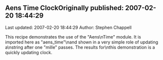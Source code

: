 ## Aens Time ClockOriginally published: 2007-02-20 18:44:29 
Last updated: 2007-02-20 18:44:29 
Author: Stephen Chappell 
 
This recipe demonstrates the use of the "Aens\nTime" module. It is imported here as "aens_time"\nand shown in a very simple role of updating a\nstring after one "mille" passes. The results for\nthis demonstration is a quickly updating clock.